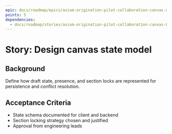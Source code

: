 ```yaml
---
epic: docs/roadmap/epics/axiom-origination-pilot-collaboration-canvas.md
points: 5
dependencies:
  - docs/roadmap/stories/axiom-origination-pilot-collaboration-canvas-01-requirements.md
---
```

# Story: Design canvas state model

## Background
Define how draft state, presence, and section locks are represented for persistence and conflict resolution.

## Acceptance Criteria
- State schema documented for client and backend
- Section locking strategy chosen and justified
- Approval from engineering leads

